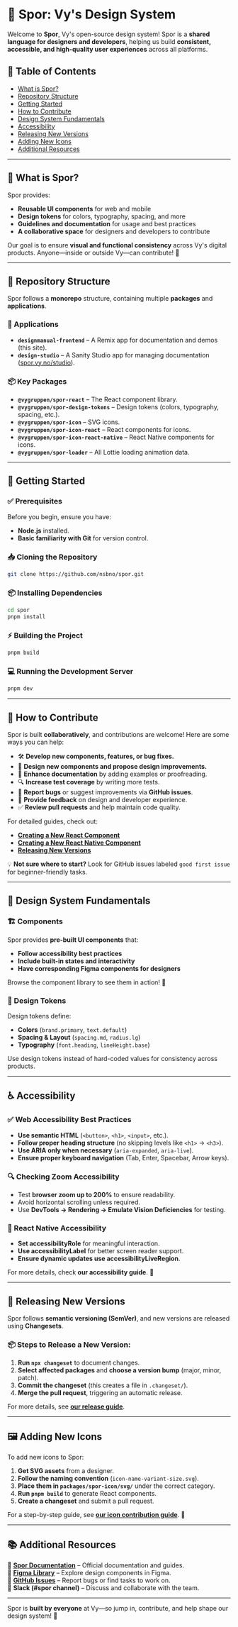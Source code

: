 # 🎨 Spor: Vy's Design System

Welcome to **Spor**, Vy's open-source design system! Spor is a **shared language for designers and developers**, helping us build **consistent, accessible, and high-quality user experiences** across all platforms.

## 📖 Table of Contents

- [What is Spor?](#-what-is-spor)
- [Repository Structure](#-repository-structure)
- [Getting Started](#-getting-started)
- [How to Contribute](#-how-to-contribute)
- [Design System Fundamentals](#-design-system-fundamentals)
- [Accessibility](#-accessibility)
- [Releasing New Versions](#-releasing-new-versions)
- [Adding New Icons](#-adding-new-icons)
- [Additional Resources](#-additional-resources)

---

## 📌 What is Spor?

Spor provides:

- **Reusable UI components** for web and mobile
- **Design tokens** for colors, typography, spacing, and more
- **Guidelines and documentation** for usage and best practices
- **A collaborative space** for designers and developers to contribute

Our goal is to ensure **visual and functional consistency** across Vy's digital products. Anyone—inside or outside Vy—can contribute! 🚀

---

## 📂 Repository Structure

Spor follows a **monorepo** structure, containing multiple **packages** and **applications**.

### 🚀 Applications

- **`designmanual-frontend`** – A Remix app for documentation and demos (this site).
- **`design-studio`** – A Sanity Studio app for managing documentation ([spor.vy.no/studio](https://spor.vy.no/studio)).

### 📦 Key Packages

- **`@vygruppen/spor-react`** – The React component library.
- **`@vygruppen/spor-design-tokens`** – Design tokens (colors, typography, spacing, etc.).
- **`@vygruppen/spor-icon`** – SVG icons.
- **`@vygruppen/spor-icon-react`** – React components for icons.
- **`@vygruppen/spor-icon-react-native`** – React Native components for icons.
- **`@vygruppen/spor-loader`** – All Lottie loading animation data.

---

## 🔧 Getting Started

### ✅ Prerequisites

Before you begin, ensure you have:

- **Node.js** installed.
- **Basic familiarity with Git** for version control.

### 📥 Cloning the Repository

```sh
git clone https://github.com/nsbno/spor.git
```

### 📦 Installing Dependencies

```sh
cd spor
pnpm install
```

### ⚡ Building the Project

```sh
pnpm build
```

### 💻 Running the Development Server

```sh
pnpm dev
```

---

## 👋 How to Contribute

Spor is built **collaboratively**, and contributions are welcome! Here are some ways you can help:

- 🛠 **Develop new components, features, or bug fixes.**
- 🎨 **Design new components and propose design improvements.**
- 📝 **Enhance documentation** by adding examples or proofreading.
- 🔍 **Increase test coverage** by writing more tests.
- 🐛 **Report bugs** or suggest improvements via **GitHub issues**.
- 💬 **Provide feedback** on design and developer experience.
- ✅ **Review pull requests** and help maintain code quality.

For detailed guides, check out:

- **[Creating a New React Component](https://spor.vy.no/guides/how-to-make-new-react-components)**
- **[Creating a New React Native Component](https://spor.vy.no/guides/how-to-make-new-react-native-components)**
- **[Releasing New Versions](https://spor.vy.no/guides/releasing-new-versions)**

💡 **Not sure where to start?** Look for GitHub issues labeled `good first issue` for beginner-friendly tasks.

---

## 🎨 Design System Fundamentals

### 🏗 Components

Spor provides **pre-built UI components** that:

- **Follow accessibility best practices**
- **Include built-in states and interactivity**
- **Have corresponding Figma components for designers**

Browse the component library to see them in action! 🧩

### 🎨 Design Tokens

Design tokens define:

- **Colors** (`brand.primary`, `text.default`)
- **Spacing & Layout** (`spacing.md`, `radius.lg`)
- **Typography** (`font.heading`, `lineHeight.base`)

Use design tokens instead of hard-coded values for consistency across products.

---

## ♿ Accessibility

### ✅ Web Accessibility Best Practices

- **Use semantic HTML** (`<button>`, `<h1>`, `<input>`, etc.).
- **Follow proper heading structure** (no skipping levels like `<h1>` → `<h3>`).
- **Use ARIA only when necessary** (`aria-expanded`, `aria-live`).
- **Ensure proper keyboard navigation** (Tab, Enter, Spacebar, Arrow keys).

### 🔍 Checking Zoom Accessibility

- Test **browser zoom up to 200%** to ensure readability.
- Avoid horizontal scrolling unless required.
- Use **DevTools → Rendering → Emulate Vision Deficiencies** for testing.

### 📱 React Native Accessibility

- **Set accessibilityRole** for meaningful interaction.
- **Use accessibilityLabel** for better screen reader support.
- **Ensure dynamic updates use accessibilityLiveRegion**.

For more details, check **our accessibility guide**. 🎯

---

## 🔄 Releasing New Versions

Spor follows **semantic versioning (SemVer)**, and new versions are released using **Changesets**.

### 📦 Steps to Release a New Version:

1. **Run `npx changeset`** to document changes.
2. **Select affected packages** and **choose a version bump** (major, minor, patch).
3. **Commit the changeset** (this creates a file in `.changeset/`).
4. **Merge the pull request**, triggering an automatic release.

For more details, see **[our release guide](https://spor.vy.no/guides/releasing-new-versions)**.

---

## 🖼️ Adding New Icons

To add new icons to Spor:

1. **Get SVG assets** from a designer.
2. **Follow the naming convention** (`icon-name-variant-size.svg`).
3. **Place them in `packages/spor-icon/svg/`** under the correct category.
4. **Run `pnpm build`** to generate React components.
5. **Create a changeset** and submit a pull request.

For a step-by-step guide, see **[our icon contribution guide](https://spor.vy.no/guides/how-to-add-new-icons)**. 🎨

---

## 📚 Additional Resources

📖 **[Spor Documentation](https://spor.vy.no/)** – Official documentation and guides.  
📝 **[Figma Library](https://www.figma.com/design/Tmr2URVX2vNkyRLqKhNRQA/Vy_komponentbibliotek?node-id=0-1&p=f&t=0FRcZh8C5N0edYFm-0)** – Explore design components in Figma.  
🐛 **[GitHub Issues](https://github.com/nsbno/spor/issues)** – Report bugs or find tasks to work on.  
💬 **Slack (#spor channel)** – Discuss and collaborate with the team.

---

Spor is **built by everyone** at Vy—so jump in, contribute, and help shape our design system! 🚀

